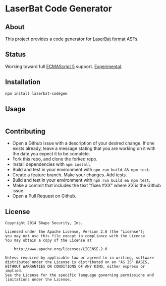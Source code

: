 LaserBat Code Generator
=======================

## About

This project provides a code generator for [LaserBat format](https://github.com/shapesecurity/laserbat) ASTs.

## Status

Working toward full [ECMAScript 5](http://www.ecma-international.org/ecma-262/5.1/) support. [Experimental](http://nodejs.org/api/documentation.html#documentation_stability_index).


## Installation

```sh
npm install laserbat-codegen
```


## Usage

```js
```


## Contributing

* Open a Github issue with a description of your desired change. If one exists already, leave a message stating that you are working on it with the date you expect it to be complete.
* Fork this repo, and clone the forked repo.
* Install dependencies with `npm install`.
* Build and test in your environment with `npm run build && npm test`.
* Create a feature branch. Make your changes. Add tests.
* Build and test in your environment with `npm run build && npm test`.
* Make a commit that includes the text "fixes #*XX*" where *XX* is the Github issue.
* Open a Pull Request on Github.


## License

    Copyright 2014 Shape Security, Inc.

    Licensed under the Apache License, Version 2.0 (the "License");
    you may not use this file except in compliance with the License.
    You may obtain a copy of the License at

        http://www.apache.org/licenses/LICENSE-2.0

    Unless required by applicable law or agreed to in writing, software
    distributed under the License is distributed on an "AS IS" BASIS,
    WITHOUT WARRANTIES OR CONDITIONS OF ANY KIND, either express or implied.
    See the License for the specific language governing permissions and
    limitations under the License.
